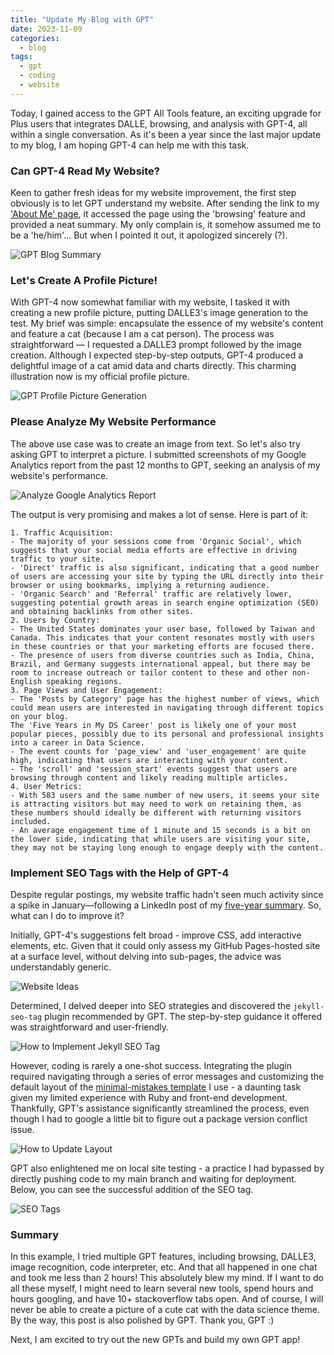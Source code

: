 ```yaml
---
title: "Update My Blog with GPT"
date: 2023-11-09
categories:
  - blog
tags:
  - gpt
  - coding
  - website
---
```


Today, I gained access to the GPT All Tools feature, an exciting upgrade for Plus users that integrates DALLE, browsing, and analysis with GPT-4, all within a single conversation. As it's been a year since the last major update to my blog, I am hoping GPT-4 can help me with this task.  

### Can GPT-4 Read My Website?

Keen to gather fresh ideas for my website improvement, the first step obviously is to let GPT understand my website. After sending the link to my ['About Me' page](https://yudong-94.github.io/personal-website/about/), it accessed the page using the 'browsing' feature and provided a neat summary. My only complain is, it somehow assumed me to be a 'he/him'... But when I pointed it out, it apologized sincerely (?).  

<img src="https://yudong-94.github.io/personal-website/assets/images/gpt-screenshots/blog-summary.png" alt="GPT Blog Summary">


### Let's Create A Profile Picture!

With GPT-4 now somewhat familiar with my website, I tasked it with creating a new profile picture, putting DALLE3's image generation to the test. My brief was simple: encapsulate the essence of my website's content and feature a cat (because I am a cat person). The process was straightforward — I requested a DALLE3 prompt followed by the image creation. Although I expected step-by-step outputs, GPT-4 produced a delightful image of a cat amid data and charts directly. This charming illustration now is my official profile picture.  

<img src="https://yudong-94.github.io/personal-website/assets/images/gpt-screenshots/profile-image-generation.png" alt="GPT Profile Picture Generation">

### Please Analyze My Website Performance

The above use case was to create an image from text. So let's also try asking GPT to interpret a picture. I submitted screenshots of my Google Analytics report from the past 12 months to GPT, seeking an analysis of my website's performance.  

<img src="https://yudong-94.github.io/personal-website/assets/images/gpt-screenshots/google-analytics-question.png" alt="Analyze Google Analytics Report">

The output is very promising and makes a lot of sense. Here is part of it:  
```
1. Traffic Acquisition:
- The majority of your sessions come from 'Organic Social', which suggests that your social media efforts are effective in driving traffic to your site.
- 'Direct' traffic is also significant, indicating that a good number of users are accessing your site by typing the URL directly into their browser or using bookmarks, implying a returning audience.
- 'Organic Search' and 'Referral' traffic are relatively lower, suggesting potential growth areas in search engine optimization (SEO) and obtaining backlinks from other sites.
2. Users by Country:
- The United States dominates your user base, followed by Taiwan and Canada. This indicates that your content resonates mostly with users in these countries or that your marketing efforts are focused there.
- The presence of users from diverse countries such as India, China, Brazil, and Germany suggests international appeal, but there may be room to increase outreach or tailor content to these and other non-English speaking regions.
3. Page Views and User Engagement:
- The 'Posts by Category' page has the highest number of views, which could mean users are interested in navigating through different topics on your blog.
The 'Five Years in My DS Career' post is likely one of your most popular pieces, possibly due to its personal and professional insights into a career in Data Science.
- The event counts for 'page_view' and 'user_engagement' are quite high, indicating that users are interacting with your content.
- The 'scroll' and 'session_start' events suggest that users are browsing through content and likely reading multiple articles.
4. User Metrics:
- With 583 users and the same number of new users, it seems your site is attracting visitors but may need to work on retaining them, as these numbers should ideally be different with returning visitors included.
- An average engagement time of 1 minute and 15 seconds is a bit on the lower side, indicating that while users are visiting your site, they may not be staying long enough to engage deeply with the content.
```

### Implement SEO Tags with the Help of GPT-4

Despite regular postings, my website traffic hadn't seen much activity since a spike in January—following a LinkedIn post of my [five-year summary](https://yudong-94.github.io/personal-website/blog/FiveYearsInMyCareer/). So, what can I do to improve it?

Initially, GPT-4's suggestions felt broad - improve CSS, add interactive elements, etc. Given that it could only assess my GitHub Pages-hosted site at a surface level, without delving into sub-pages, the advice was understandably generic.

<img src="https://yudong-94.github.io/personal-website/assets/images/gpt-screenshots/website-ideas.jpg" alt="Website Ideas">

Determined, I delved deeper into SEO strategies and discovered the `jekyll-seo-tag` plugin recommended by GPT. The step-by-step guidance it offered was straightforward and user-friendly.

<img src="https://yudong-94.github.io/personal-website/assets/images/gpt-screenshots/gpt-jekyll-seo-tag.jpg" alt="How to Implement Jekyll SEO Tag">

However, coding is rarely a one-shot success. Integrating the plugin required navigating through a series of error messages and customizing the default layout of the [minimal-mistakes template](https://github.com/mmistakes/minimal-mistakes) I use - a daunting task given my limited experience with Ruby and front-end development. Thankfully, GPT's assistance significantly streamlined the process, even though I had to google a little bit to figure out a package version conflict issue.  

<img src="https://yudong-94.github.io/personal-website/assets/images/gpt-screenshots/gpt-layout-update.jpg" alt="How to Update Layout">

GPT also enlightened me on local site testing - a practice I had bypassed by directly pushing code to my main branch and waiting for deployment. Below, you can see the successful addition of the SEO tag.  

<img src="https://yudong-94.github.io/personal-website/assets/images/gpt-screenshots/seo-tags.png" alt="SEO Tags">

### Summary  

In this example, I tried multiple GPT features, including browsing, DALLE3, image recognition, code interpreter, etc. And that all happened in one chat and took me less than 2 hours! This absolutely blew my mind. If I want to do all these myself, I might need to learn several new tools, spend hours and hours googling, and have 10+ stackoverflow tabs open. And of course, I will never be able to create a picture of a cute cat with the data science theme. By the way, this post is also polished by GPT. Thank you, GPT :)

Next, I am excited to try out the new GPTs and build my own GPT app!  
